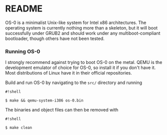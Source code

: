 # README #

OS-0 is a minimalist Unix-like system for Intel x86 architectures. The operating system is currently nothing more than a skeleton, but it will boot successfully under GRUB2 and should work under any multiboot-compliant bootloader, though others have not been tested.

### Running OS-0 ###

I strongly recommend against trying to boot OS-0 on the metal. QEMU is the development emulator of choice for OS-0, so install it if you don't have it. Most distributions of Linux have it in their official repositories.

Build and run OS-0 by navigating to the `src/` directory and running

```
#!shell

$ make && qemu-system-i386 os-0.bin
```

The binaries and object files can then be removed with

```
#!shell

$ make clean
```